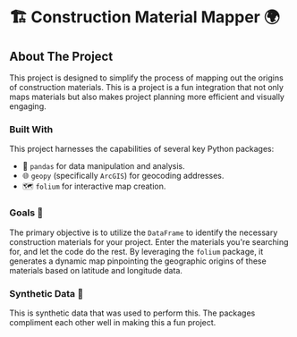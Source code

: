 
# 🏗 Construction Material Mapper 🌍

## About The Project
This project is designed to simplify the process of mapping out the origins of construction materials. This is a project is a fun integration that not only maps materials but also makes project planning more efficient and visually engaging.

### Built With
This project harnesses the capabilities of several key Python packages:
- 🐼 `pandas` for data manipulation and analysis.
- 🌐 `geopy` (specifically `ArcGIS`) for geocoding addresses.
- 🗺 `folium` for interactive map creation.


### Goals 🎯
The primary objective is to utilize the `DataFrame` to identify the necessary construction materials for your project. Enter the materials you're searching for, and let the code do the rest. By leveraging the `folium` package, it generates a dynamic map pinpointing the geographic origins of these materials based on latitude and longitude data.

### Synthetic Data 🔄
This is synthetic data that was used to perform this. The packages compliment each other well in making this a fun project.


